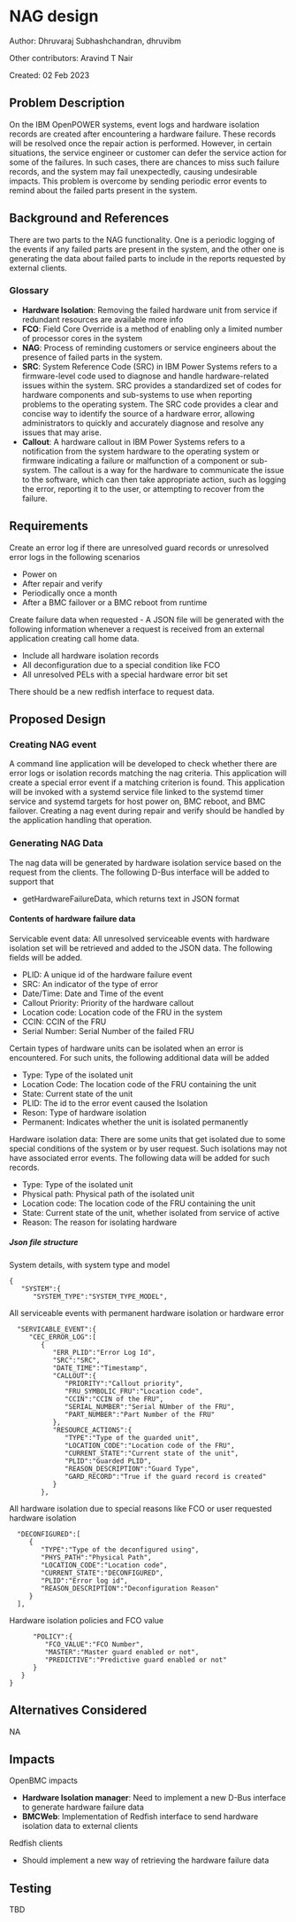 # NAG design

Author: Dhruvaraj Subhashchandran, dhruvibm

Other contributors: Aravind T Nair 

Created: 02 Feb 2023

## Problem Description

On the IBM OpenPOWER systems, event logs and hardware isolation records are
created after encountering a hardware failure. These records will be resolved
once the repair action is performed. However, in certain situations,
the service engineer or customer can defer the service action for some of
the failures. In such cases, there are chances to miss such failure records,
and the system may fail unexpectedly, causing undesirable impacts. This problem
is overcome by sending periodic error events to remind about the failed parts
present in the system.

## Background and References
There are two parts to the NAG functionality. One is a periodic
logging of the events if any failed parts are present in the system, and the
other one is generating the data about failed parts to include in the reports
requested by external clients.

### Glossary
- **Hardware Isolation**: Removing the failed hardware unit from service if 
  redundant resources are available more info
- **FCO**: Field Core Override is a method of enabling only a limited number of
  processor cores in the system
- **NAG**: Process of reminding customers or service engineers about the
  presence of failed parts in the system.
- **SRC**: System Reference Code (SRC) in IBM Power Systems refers to a
  firmware-level code used to diagnose and handle hardware-related issues
  within the system. SRC provides a standardized set of codes for hardware
  components and sub-systems to use when reporting problems to the operating
  system. The SRC code provides a clear and concise way to identify the source
  of a hardware error, allowing administrators to quickly and accurately
  diagnose and resolve any issues that may arise.
- **Callout**: A hardware callout in IBM Power Systems refers to a notification
  from the system hardware to the operating system or firmware indicating
  a failure or malfunction of a component or sub-system. The callout is a way
  for the hardware to communicate the issue to the software, which can then
  take appropriate action, such as logging the error, reporting it to the user,
  or attempting to recover from the failure. 

## Requirements
Create an error log if there are unresolved guard records or unresolved error
logs in the following scenarios
 - Power on
 - After repair and verify
 - Periodically once a month
 - After a BMC failover or a BMC reboot from runtime

Create failure data when requested - A JSON file will be generated with the
following information whenever a request is received from an external
application creating call home data.
- Include all hardware isolation records
- All deconfiguration due to a special condition like FCO
- All unresolved PELs with a special hardware error bit set

There should be a new redfish interface to request data.
    
    
## Proposed Design

### Creating NAG event

A command line application will be developed to check whether there are error
logs or isolation records matching the nag criteria. This application will
create a special error event if a matching criterion is found. This application
will be invoked with a systemd service file linked to the systemd timer service
and systemd targets for host power on, BMC reboot, and BMC failover. Creating a
nag event during repair and verify should be handled by the application handling
that operation.

### Generating NAG Data

The nag data will be generated by hardware isolation service based on the
request from the clients.
The following D-Bus interface will be added to support that
- getHardwareFailureData, which returns text in JSON format

#### Contents of hardware failure data

Servicable event data: All unresolved serviceable events with hardware isolation
set will be retrieved and added to the JSON data.
The following fields will be added.

 - PLID: A unique id of the hardware failure event
 - SRC: An indicator of the type of error 
 - Date/Time: Date and Time of the event
 - Callout Priority: Priority of the hardware callout
 - Location code: Location code of the FRU in the system
 - CCIN: CCIN of the FRU
 - Serial Number: Serial Number of the failed FRU

Certain types of hardware units can be isolated when an error is encountered.
For such units, the following additional data will be added

- Type: Type of the isolated unit
- Location Code: The location code of the FRU containing the unit
- State: Current state of the unit
- PLID: The id to the error event caused the Isolation
- Reson: Type of hardware isolation
- Permanent: Indicates whether the unit is isolated permanently 

Hardware isolation data: There are some units that get isolated due to some
special conditions of the system or by user request. Such isolations may not
have associated error events. The following data will be added for such records.

- Type: Type of the isolated unit
- Physical path: Physical path of the isolated unit
- Location code: The location code of the FRU containing the unit
- State: Current state of the unit, whether isolated from service of active
- Reason: The reason for isolating hardware

##### Json file structure
System details, with system type and model

    {
       "SYSTEM":{
          "SYSTEM_TYPE":"SYSTEM_TYPE_MODEL",

All serviceable events with permanent hardware isolation or hardware error

      "SERVICABLE_EVENT":{
         "CEC_ERROR_LOG":[
            {
               "ERR_PLID":"Error Log Id",
               "SRC":"SRC",
               "DATE_TIME":"Timestamp",
               "CALLOUT":{
                  "PRIORITY":"Callout priority",
                  "FRU_SYMBOLIC_FRU":"Location code",
                  "CCIN":"CCIN of the FRU",
                  "SERIAL_NUMBER":"Serial NUmber of the FRU",
                  "PART_NUMBER":"Part Number of the FRU"
               },
               "RESOURCE_ACTIONS":{
                  "TYPE":"Type of the guarded unit",
                  "LOCATION_CODE":"Location code of the FRU",
                  "CURRENT_STATE":"Current state of the unit",
                  "PLID":"Guarded PLID",
                  "REASON_DESCRIPTION":"Guard Type",
                  "GARD_RECORD":"True if the guard record is created"
               }
            },
        
All hardware isolation due to special reasons like FCO or user requested
hardware isolation

      "DECONFIGURED":[
         {
            "TYPE":"Type of the deconfigured using",
            "PHYS_PATH":"Physical Path",
            "LOCATION_CODE":"Location code",
            "CURRENT_STATE":"DECONFIGURED",
            "PLID":"Error log id",
            "REASON_DESCRIPTION":"Deconfiguration Reason"
         }
      ],

Hardware isolation policies and FCO value

          "POLICY":{
             "FCO_VALUE":"FCO Number",
             "MASTER":"Master guard enabled or not",
             "PREDICTIVE":"Predictive guard enabled or not"
          }
       }
    }


## Alternatives Considered

NA

## Impacts

OpenBMC impacts

- **Hardware Isolation manager**: Need to implement a new D-Bus interface to
  generate hardware failure data
- **BMCWeb**: Implementation of Redfish interface to send hardware isolation
   data to external clients

Redfish clients

- Should implement a new way of retrieving the hardware failure data

## Testing

TBD
